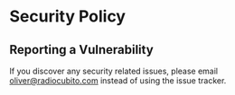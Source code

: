 # Security Policy

## Reporting a Vulnerability

If you discover any security related issues, please email oliver@radiocubito.com instead of using the issue tracker.
